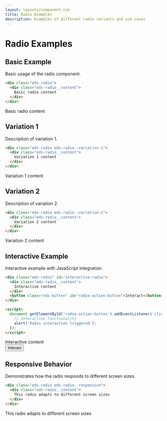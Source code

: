 ```yaml
---
layout: layouts/component.njk
title: Radio Examples
description: Examples of different radio variants and use cases
---
```


# Radio Examples

## Basic Example

Basic usage of the radio component.

```html
<div class="eds-radio">
  <div class="eds-radio__content">
    Basic radio content
  </div>
</div>
```

<div class="example-preview">
  <div class="eds-radio">
    <div class="eds-radio__content">
      Basic radio content
    </div>
  </div>
</div>

## Variation 1

Description of variation 1.

```html
<div class="eds-radio eds-radio--variation-1">
  <div class="eds-radio__content">
    Variation 1 content
  </div>
</div>
```

<div class="example-preview">
  <div class="eds-radio eds-radio--variation-1">
    <div class="eds-radio__content">
      Variation 1 content
    </div>
  </div>
</div>

## Variation 2

Description of variation 2.

```html
<div class="eds-radio eds-radio--variation-2">
  <div class="eds-radio__content">
    Variation 2 content
  </div>
</div>
```

<div class="example-preview">
  <div class="eds-radio eds-radio--variation-2">
    <div class="eds-radio__content">
      Variation 2 content
    </div>
  </div>
</div>

## Interactive Example

Interactive example with JavaScript integration.

```html
<div class="eds-radio" id="interactive-radio">
  <div class="eds-radio__content">
    Interactive content
  </div>
  <button class="eds-button" id="radio-action-button">Interact</button>
</div>

<script>
  document.getElementById('radio-action-button').addEventListener('click', function() {
    // Interactive functionality
    alert('Radio interaction triggered');
  });
</script>
```

<div class="example-preview">
  <div class="eds-radio" id="interactive-radio">
    <div class="eds-radio__content">
      Interactive content
    </div>
    <button class="eds-button" id="radio-action-button">Interact</button>
  </div>
</div>

## Responsive Behavior

Demonstrates how the radio responds to different screen sizes.

```html
<div class="eds-radio eds-radio--responsive">
  <div class="eds-radio__content">
    This radio adapts to different screen sizes
  </div>
</div>
```

<div class="example-preview">
  <div class="eds-radio eds-radio--responsive">
    <div class="eds-radio__content">
      This radio adapts to different screen sizes
    </div>
  </div>
</div>
